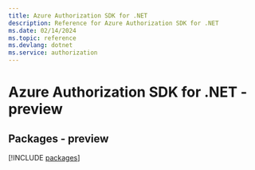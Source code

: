 ```yaml
---
title: Azure Authorization SDK for .NET
description: Reference for Azure Authorization SDK for .NET
ms.date: 02/14/2024
ms.topic: reference
ms.devlang: dotnet
ms.service: authorization
---
```

# Azure Authorization SDK for .NET - preview
## Packages - preview
[!INCLUDE [packages](authorization-index.md)]